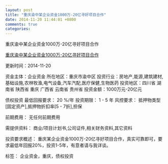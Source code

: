 ```yaml
---
layout: post
title: "重庆渝中某企业资金1000万-20亿寻好项目合作"
date: 2014-11-20 11:44:01 +0800
comments: true
categories: 
---
```

重庆渝中某企业资金1000万-20亿寻好项目合作

[重庆渝中某企业资金1000万-20亿寻好项目合作](http://zijin.trjcn.com/detail_237421.html)

更新时间：2014-11-20

资金主体：企业资金
所在地区：重庆市渝中区
投资行业：房地产,能源,建筑建材,基础设施,农林牧渔,电气设备,汽车汽配,医疗保健,生物医药
投资地区：四川省 湖南省 陕西省 重庆 广西省 云南省 贵州省
投资金额：1000万元-20亿元

债权投资
最低回报要求：
                            20 %/年
                                                                                投资期限：
                            1 - 5 年
                                                                                                                                        风控要求：
                            抵押物类型[固定资产],抵押物折扣率[5 - 7折],担保

前期费用：
无任何前期费用

需提供资料：
商业/项目计划书,公司证件,相关财务资料,其它资料

投资要求概述：
重庆某企业资金1000万-20亿寻好项目合作，真实可靠即可，要求最低年回报20%，投资1-5年，有意者请与我详谈。

标签：
企业资金，重庆，债权投资

